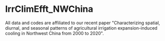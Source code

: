 # IrrClimEfft_NWChina
All data and codes are affiliated to our recent paper "Characterizing spatial, diurnal, and seasonal patterns of agricultural irrigation expansion-induced cooling in Northwest China from 2000 to 2020".
